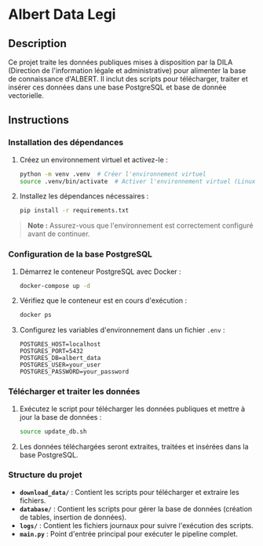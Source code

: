 # Albert Data Legi

## Description

Ce projet traite les données publiques mises à disposition par la DILA (Direction de l'information légale et administrative) pour alimenter la base de connaissance d'ALBERT. Il inclut des scripts pour télécharger, traiter et insérer ces données dans une base PostgreSQL et base de donnée vectorielle.

## Instructions

### Installation des dépendances

1. Créez un environnement virtuel et activez-le :
   ```bash
   python -m venv .venv  # Créer l'environnement virtuel
   source .venv/bin/activate  # Activer l'environnement virtuel (Linux/Mac)
   ```

2. Installez les dépendances nécessaires :
   ```bash
   pip install -r requirements.txt
   ```

> **Note :** Assurez-vous que l'environnement est correctement configuré avant de continuer.

### Configuration de la base PostgreSQL

1. Démarrez le conteneur PostgreSQL avec Docker :
   ```bash
   docker-compose up -d
   ```

2. Vérifiez que le conteneur est en cours d'exécution :
   ```bash
   docker ps
   ```

3. Configurez les variables d'environnement dans un fichier `.env` :
   ```plaintext
   POSTGRES_HOST=localhost
   POSTGRES_PORT=5432
   POSTGRES_DB=albert_data
   POSTGRES_USER=your_user
   POSTGRES_PASSWORD=your_password
   ```

### Télécharger et traiter les données

1. Exécutez le script pour télécharger les données publiques et mettre à jour la base de données :
   ```bash
   source update_db.sh
   ```

2. Les données téléchargées seront extraites, traitées et insérées dans la base PostgreSQL.

### Structure du projet

- **`download_data/`** : Contient les scripts pour télécharger et extraire les fichiers.
- **`database/`** : Contient les scripts pour gérer la base de données (création de tables, insertion de données).
- **`logs/`** : Contient les fichiers journaux pour suivre l'exécution des scripts.
- **`main.py`** : Point d'entrée principal pour exécuter le pipeline complet.

